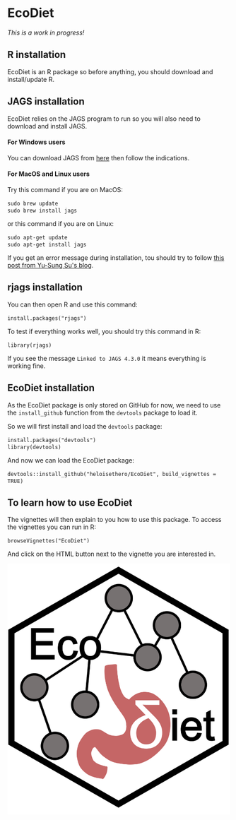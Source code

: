 # EcoDiet

*This is a work in progress!*

## R installation

EcoDiet is an R package so before anything, you should download and install/update R.

## JAGS installation

EcoDiet relies on the JAGS program to run so you will also need to download and install JAGS.

#### For Windows users

You can download JAGS from [here](https://sourceforge.net/projects/mcmc-jags/) then follow the indications.

#### For MacOS and Linux users

Try this command if you are on MacOS:
```
sudo brew update
sudo brew install jags
```

or this command if you are on Linux:
```
sudo apt-get update
sudo apt-get install jags
```

If you get an error message during installation, tou should try to follow [this post from Yu-Sung Su's blog](http://yusung.blogspot.com/2009/01/install-jags-and-rjags-in-fedora.html).

## rjags installation

You can then open R and use this command:
```
install.packages("rjags")
```

To test if everything works well, you should try this command in R:
```
library(rjags)
```
If you see the message `Linked to JAGS 4.3.0` it means everything is working fine.

## EcoDiet installation

As the EcoDiet package is only stored on GitHub for now, we need to use the `install_github` function from the `devtools` package to load it.

So we will first install and load the `devtools` package:

```{r, eval = FALSE}
install.packages("devtools")
library(devtools)
```

And now we can load the EcoDiet package:

```{r, eval = FALSE}
devtools::install_github("heloisethero/EcoDiet", build_vignettes = TRUE)
```

## To learn how to use EcoDiet

The vignettes will then explain to you how to use this package. To access the vignettes you can run in R:
```
browseVignettes("EcoDiet")
```
And click on the HTML button next to the vignette you are interested in.


![](man/figures/logo.PNG)
